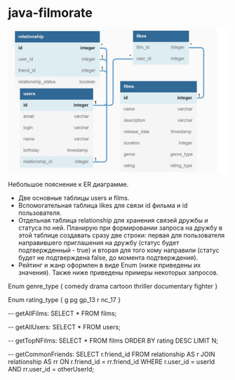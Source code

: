 # java-filmorate
![ER_Filmorate](https://github.com/AleksandrK1986/java-filmorate/blob/main/ER_Filmorate.png)

Небольшое пояснение к ER диаграмме.
- Две основные таблицы users и films.
- Вспомогательная таблица likes для связи id фильма и id пользователя.
- Отдельная таблица relationship для хранения связей дружбы и статуса по ней. 
Планирую при формировании запроса на дружбу в этой таблице создавать 
сразу две строки: первая для пользователя направившего приглашения на дружбу 
(статус будет подтвержденный - true) и вторая для того кому направили (статус будет не подтверждена 
false, до момента подтверждения).
- Рейтинг и жанр оформлен в виде Enum (ниже приведены их значения).
Также ниже приведены примеры некоторых запросов.

Enum genre_type {
comedy
drama
cartoon
thriller
documentary
fighter
}

Enum rating_type {
g
pg
gp_13
r
nc_17
}

-- getAllFilms:
SELECT *
FROM films;

-- getAllUsers:
SELECT *
FROM users;

-- getTopNFilms:
SELECT *
FROM films
ORDER BY rating DESC
LIMIT N;

-- getCommonFriends:
SELECT
r.friend_id
FROM relationship AS r
JOIN relationship AS rr ON r.friend_id = rr.friend_id
WHERE r.user_id = userId
AND rr.user_id = otherUserId;  

